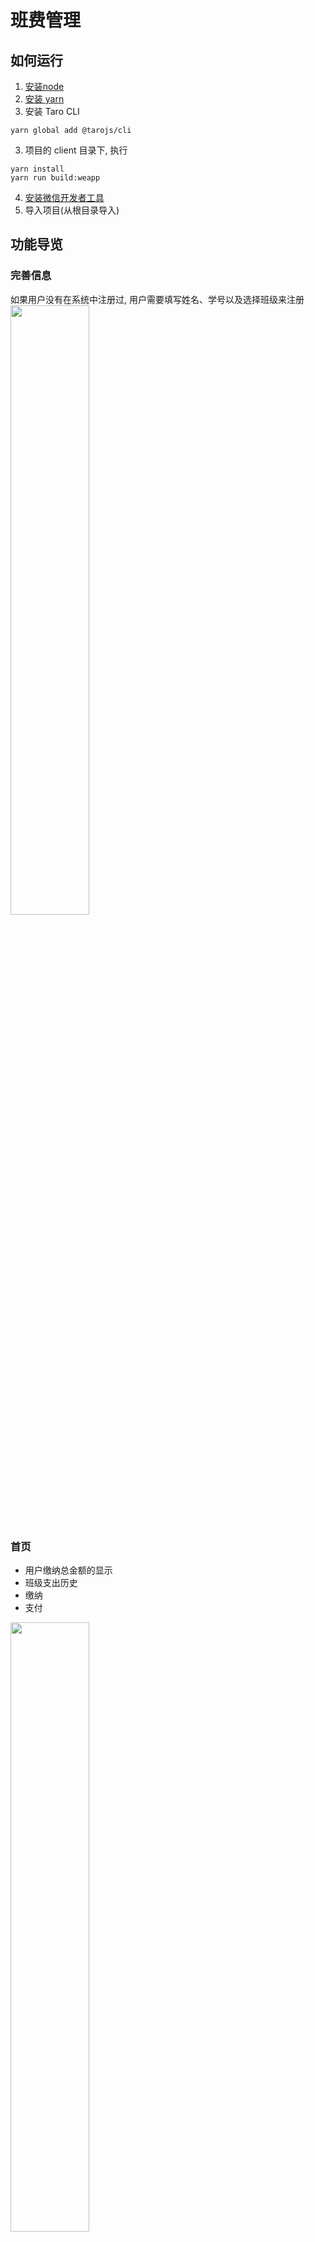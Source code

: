 # 班费管理
## 如何运行
1. [安装node](https://nodejs.org/en/) 
2. [安装 yarn](https://yarnpkg.com/en/docs/install)
2. 安装 Taro CLI
```
yarn global add @tarojs/cli
```
3. 项目的 client 目录下, 执行
```
yarn install
yarn run build:weapp
```
4. [安装微信开发者工具](https://developers.weixin.qq.com/miniprogram/dev/devtools/download.html)
5. 导入项目(从根目录导入)
## 功能导览
### 完善信息
如果用户没有在系统中注册过,
用户需要填写姓名、学号以及选择班级来注册  
<img src="./readme_assets/p0.png" style="width: 50%"/>

### 首页
- 用户缴纳总金额的显示
- 班级支出历史  
- 缴纳
- 支付  

<img src="./readme_assets/p1.png" style="width: 50%"/>

#### 缴纳
缴纳的金额会反馈到 **总金额**  
<img src="./readme_assets/p2.png" style="width: 50%"/>

#### 支出
支出需要权限, 用户如果没有权限将会提示 “支付功能需要权限”, 支出会反馈到 **班级支出历史** 和我的页面中的 **个人支出历史**  
<img src="./readme_assets/p3.png" style="width: 50%"/>

#### 班级支出历史
<img src="./readme_assets/p4.png" style="width: 50%"/>

### 我的
- 头像
- 用户信息
- 缴纳历史
- 支出历史
- 权限

<img src="./readme_assets/p5.png" style="width: 50%"/>

#### 头像
头像是用户的微信头像
#### 用户信息
用户信息是用户注册时填写的信息
#### 缴纳历史
<img src="./readme_assets/p6.png" style="width: 50%"/>

#### 支付历史
<img src="./readme_assets/p7.png" style="width: 50%"/>

#### 权限
用于支出的权限解锁, 如果用户已经拥有权限将会提示 “您已经拥有权限”, 关于邀请码的生成和来源, 下面会讲  
<img src="./readme_assets/p8.png" style="width: 50%"/>

## 数据库
点击开发者工具中的云开发  
<img src="./readme_assets/p9.png" style="width: 95%"/>

选择其中的数据库  
<img src="./readme_assets/p10.png" style="width: 65%"/>

共有5张表  
<img src="./readme_assets/p11.png" style="width: 40%"/>

### classPay
其中记录的是所有班级支出历史, 不能手动操作
### classes
班级列表, 用于用户注册的时候选择班级, 手动添加, 需要字段(使用默认的id生成): 
- classid
- classname
### permissionCode
用户支出权限的邀请码, 手动添加, 用户使用后会删除, 需要字段(使用默认的id生成): 
- code
### personalPay
所有用户个人支出历史, 不能手动操作
### users
所有用户信息, 不能手动操作